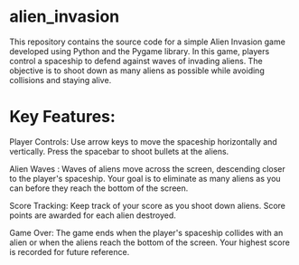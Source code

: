# alien_invasion
This repository contains the source code for a simple Alien Invasion game developed using Python and the Pygame library. In this game, players control a spaceship to defend against waves of invading aliens. The objective is to shoot down as many aliens as possible while avoiding collisions and staying alive.

# Key Features:

Player Controls: 
Use arrow keys to move the spaceship horizontally and vertically. Press the spacebar to shoot bullets at the aliens.

Alien Waves : 
Waves of aliens move across the screen, descending closer to the player's spaceship. Your goal is to eliminate as many aliens as you can before they reach the bottom of the screen.

Score Tracking: 
Keep track of your score as you shoot down aliens. Score points are awarded for each alien destroyed.

Game Over: 
The game ends when the player's spaceship collides with an alien or when the aliens reach the bottom of the screen. Your highest score is recorded for future reference.
